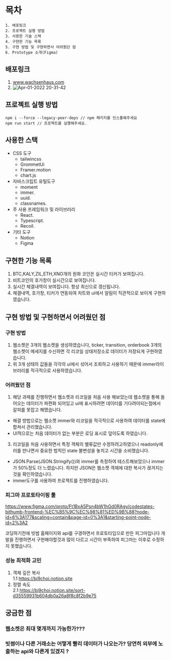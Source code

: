 # 목차

```
1. 배포링크
2. 프로젝트 실행 방법
3. 사용한 기술 스택
4. 구현한 기능 목록
5. 구현 방법 및 구현하면서 어려웠던 점
6. Prototype 소개(Figma)
```

## 배포링크

1. www.wachsenhaus.com
2. ![Apr-01-2022 20-31-42](https://user-images.githubusercontent.com/59411545/161255495-53ac9f9f-07b2-42e0-b039-5a519597c8c7.gif)


## 프로젝트 실행 방법

```
npm i --force --legacy-peer-deps // npm 패키지를 인스톨해주세요
npm run start // 프로젝트를 실행해주세요.
```

## 사용한 스택

* CSS 도구  
    + tailwincss
    + GrommetUi  
    + Framer.motion  
    + chart.js
* 자바스크립트 유틸도구
    + moment 
    + immer. 
    + uuid. 
    + classnames. 
*  주 사용 프레임워크 및 라이브러리
    + React. 
    + Typescript. 
    + Recoil. 
*  기타 도구
    + Notion
    + Figma

## 구현한 기능 목록
1. BTC,KALY,ZIL,ETH,XNO개의 원화 코인은 실시간 티커가 보여집니다.
2. 비트코인의 호가창이 실시간으로 보여집니다.
3. 실시간 체결내역이 보여집니다. 항상 최신으로 갱신됩니다.
4. 체결내역, 호가창, 티커가 연동되여 차트와 ui에서 알림이 직관적으로 보이게 구현하였습니다.

## 구현 방법 및 구현하면서 어려웠던 점
### 구현 방법
1. 웹소켓은 3개의 웹소켓을 생성하였습니다, ticker, transition, orderbook 3개의 웹소켓이 메세지를 수신하면 각 리코일 상태저장소로 데이터가 저장되게 구현하였습니다.
2. 위 3개 상태의 값들을 각각의 ui에서 섞어서 조회하고 사용하기 때문에 immer라이브러리를 적극적으로 사용하였습니다.

### 어려웠던 점
1. 해당 과제를 진행하면서 웹소켓과 리코일을 처음 사용 해보았는데 웹소켓을 통해 들어오는 데이터가 파편화 되어있고 ui에 표시하려면 데이터를 기다려야되는점에서 갈피를 못잡고 해맸습니다.
  * 해결 방법으로는 웹소켓 immer와 리코일을 적극적으로 사용하여 데이터를 state에 합쳐서 관리했습니다.
  * UI적으로는 처음 데이터가 없는 부분은 로딩 표시로 덮이도록 하였습니다. 
3. 리코일을 처음 사용하면서 특정 객체의 밸류값만 수정하려고하였으나 readonly에러를 만나면서 중요한 법칙인 state 불변성을 놓치고 시간을 소비했습니다.
  * JSON.Parse(JSON.Stringify())와 immer를 측정하여 테스트해보았으나 immer가 50%정도 더 느렸습니다. 하지만 JSON은 웹소켓 객체에 대한 복사가 끊겨지는것을 확인하였습니다.
  * immer도구를 사용하여 프로젝트를 진행하였습니다.

### 피그마 프로토타이핑 툴
https://www.figma.com/proto/Ft1BxA5Psn4bW1hGd0RAgy/codestates-bithumb-frontend-%EC%B5%9C%EC%98%81%ED%9B%88?node-id=6%3A177&scaling=contain&page-id=0%3A1&starting-point-node-id=2%3A2  

코딩하기전에 빗썸 홈페이지와 api를 구경하면서 프로토타입으로 만든 피그마입니다
개발을 진행하면서 구현해야할것과 많이 다르고 시간이 부족하여 피그마는 이후로 수정하지 못했습니다.

### 성능 최적화 고민
1. 객체 깊은 복사  
  1.1 https://bi9choi.notion.site
2. 정렬 속도  
  2.1 https://bi9choi.notion.site/sort-d35559931b604db0a26a8f8c8f2b9e75


## 궁금한 점
### 웹소켓은 최대 몇개까지 가능한가???

### 빗썸이나 다른 거래소는 어떻게 빨리 데이터가 나오는가? 당연히 외부에 노출하는 api와 다른게 있겠지 ?
